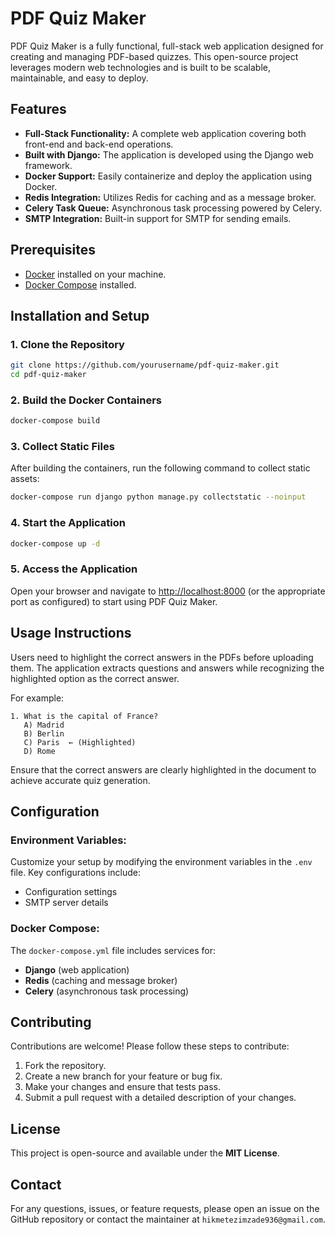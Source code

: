 # PDF Quiz Maker

PDF Quiz Maker is a fully functional, full-stack web application designed for creating and managing PDF-based quizzes. This open-source project leverages modern web technologies and is built to be scalable, maintainable, and easy to deploy.

## Features

- **Full-Stack Functionality:** A complete web application covering both front-end and back-end operations.
- **Built with Django:** The application is developed using the Django web framework.
- **Docker Support:** Easily containerize and deploy the application using Docker.
- **Redis Integration:** Utilizes Redis for caching and as a message broker.
- **Celery Task Queue:** Asynchronous task processing powered by Celery.
- **SMTP Integration:** Built-in support for SMTP for sending emails.

## Prerequisites

- [Docker](https://www.docker.com/get-started) installed on your machine.
- [Docker Compose](https://docs.docker.com/compose/install/) installed.

## Installation and Setup

### 1. Clone the Repository

```bash
git clone https://github.com/yourusername/pdf-quiz-maker.git
cd pdf-quiz-maker
```

### 2. Build the Docker Containers

```bash
docker-compose build
```

### 3. Collect Static Files

After building the containers, run the following command to collect static assets:

```bash
docker-compose run django python manage.py collectstatic --noinput
```

### 4. Start the Application

```bash
docker-compose up -d
```

### 5. Access the Application

Open your browser and navigate to [http://localhost:8000](http://localhost:8000) (or the appropriate port as configured) to start using PDF Quiz Maker.

## Usage Instructions

Users need to highlight the correct answers in the PDFs before uploading them. The application extracts questions and answers while recognizing the highlighted option as the correct answer.

For example:

```
1. What is the capital of France?
   A) Madrid
   B) Berlin
   C) Paris  ← (Highlighted)
   D) Rome
```

Ensure that the correct answers are clearly highlighted in the document to achieve accurate quiz generation.

## Configuration

### Environment Variables:

Customize your setup by modifying the environment variables in the `.env` file. Key configurations include:

- Configuration settings
- SMTP server details

### Docker Compose:

The `docker-compose.yml` file includes services for:

- **Django** (web application)
- **Redis** (caching and message broker)
- **Celery** (asynchronous task processing)

## Contributing

Contributions are welcome! Please follow these steps to contribute:

1. Fork the repository.
2. Create a new branch for your feature or bug fix.
3. Make your changes and ensure that tests pass.
4. Submit a pull request with a detailed description of your changes.

## License

This project is open-source and available under the **MIT License**.

## Contact

For any questions, issues, or feature requests, please open an issue on the GitHub repository or contact the maintainer at `hikmetezimzade936@gmail.com`.
